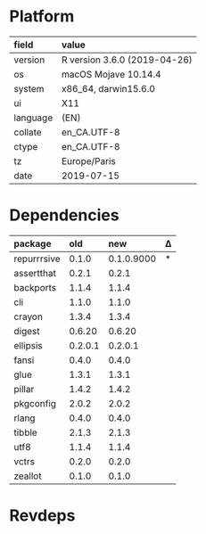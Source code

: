 # Platform

|field    |value                        |
|:--------|:----------------------------|
|version  |R version 3.6.0 (2019-04-26) |
|os       |macOS Mojave 10.14.4         |
|system   |x86_64, darwin15.6.0         |
|ui       |X11                          |
|language |(EN)                         |
|collate  |en_CA.UTF-8                  |
|ctype    |en_CA.UTF-8                  |
|tz       |Europe/Paris                 |
|date     |2019-07-15                   |

# Dependencies

|package     |old     |new        |Δ  |
|:-----------|:-------|:----------|:--|
|repurrrsive |0.1.0   |0.1.0.9000 |*  |
|assertthat  |0.2.1   |0.2.1      |   |
|backports   |1.1.4   |1.1.4      |   |
|cli         |1.1.0   |1.1.0      |   |
|crayon      |1.3.4   |1.3.4      |   |
|digest      |0.6.20  |0.6.20     |   |
|ellipsis    |0.2.0.1 |0.2.0.1    |   |
|fansi       |0.4.0   |0.4.0      |   |
|glue        |1.3.1   |1.3.1      |   |
|pillar      |1.4.2   |1.4.2      |   |
|pkgconfig   |2.0.2   |2.0.2      |   |
|rlang       |0.4.0   |0.4.0      |   |
|tibble      |2.1.3   |2.1.3      |   |
|utf8        |1.1.4   |1.1.4      |   |
|vctrs       |0.2.0   |0.2.0      |   |
|zeallot     |0.1.0   |0.1.0      |   |

# Revdeps

